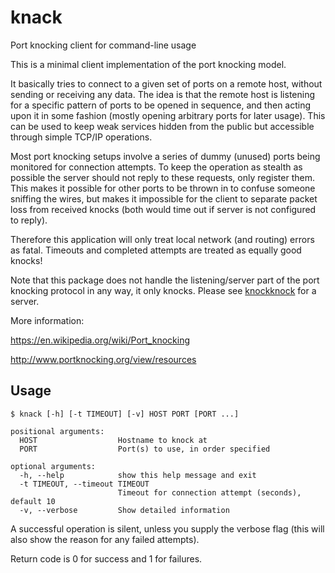 knack
=====

Port knocking client for command-line usage

This is a minimal client implementation of the port knocking model. 

It basically tries to connect to a given set of ports on a remote host, without sending or receiving any data. The idea is that the remote host is listening for a specific pattern of ports to be opened in sequence, and then acting upon it in some fashion (mostly opening arbitrary ports for later usage). This can be used to keep weak services hidden from the public but accessible through simple TCP/IP operations.

Most port knocking setups involve a series of dummy (unused) ports being monitored for connection attempts. To keep the operation as stealth as possible the server should not reply to these requests, only register them. This makes it possible for other ports to be thrown in to confuse someone sniffing the wires, but makes it impossible for the client to separate packet loss from received knocks (both would time out if server is not configured to reply). 

Therefore this application will only treat local network (and routing) errors as fatal. Timeouts and completed attempts are treated as equally good knocks!

Note that this package does not handle the listening/server part of the port knocking protocol in any way, it only knocks. Please see [knockknock](https://github.com/moxie0/knockknock) for a server.

More information:

https://en.wikipedia.org/wiki/Port_knocking

http://www.portknocking.org/view/resources


Usage
-----

    $ knack [-h] [-t TIMEOUT] [-v] HOST PORT [PORT ...]
    
    positional arguments:
      HOST                  Hostname to knock at
      PORT                  Port(s) to use, in order specified
    
    optional arguments:
      -h, --help            show this help message and exit
      -t TIMEOUT, --timeout TIMEOUT
                            Timeout for connection attempt (seconds), default 10
      -v, --verbose         Show detailed information


A successful operation is silent, unless you supply the verbose flag (this will also show the reason for any failed attempts).

Return code is 0 for success and 1 for failures.

